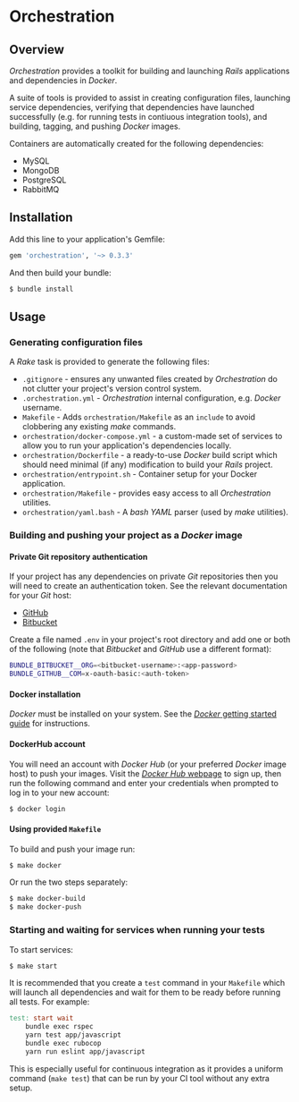 # Orchestration

## Overview

_Orchestration_ provides a toolkit for building and launching _Rails_ applications and dependencies in _Docker_.

A suite of tools is provided to assist in creating configuration files, launching service dependencies, verifying that dependencies have launched successfully (e.g. for running tests in contiuous integration tools), and building, tagging, and pushing _Docker_ images.

Containers are automatically created for the following dependencies:

* MySQL
* MongoDB
* PostgreSQL
* RabbitMQ

## Installation

Add this line to your application's Gemfile:

```ruby
gem 'orchestration', '~> 0.3.3'
```

And then build your bundle:
``` bash
$ bundle install
```

## Usage

### Generating configuration files

A _Rake_ task is provided to generate the following files:

* `.gitignore` - ensures any unwanted files created by _Orchestration_ do not clutter your project's version control system.
* `.orchestration.yml` - _Orchestration_ internal configuration, e.g. _Docker_ username.
* `Makefile` - Adds `orchestration/Makefile` as an `include` to avoid clobbering any existing _make_ commands.
* `orchestration/docker-compose.yml` - a custom-made set of services to allow you to run your application's dependencies locally.
* `orchestration/Dockerfile` - a ready-to-use _Docker_ build script which should need minimal (if any) modification to build your _Rails_ project.
* `orchestration/entrypoint.sh` - Container setup for your Docker application.
* `orchestration/Makefile` - provides easy access to all _Orchestration_ utilities.
* `orchestration/yaml.bash` - A _bash_ _YAML_ parser (used by _make_ utilities).

### Building and pushing your project as a _Docker_ image

#### Private Git repository authentication

If your project has any dependencies on private  _Git_ repositories then you will need to create an authentication token. See the relevant documentation for your _Git_ host:

* [GitHub](https://help.github.com/articles/creating-a-personal-access-token-for-the-command-line/)
* [Bitbucket](https://confluence.atlassian.com/bitbucket/app-passwords-828781300.html)

Create a file named `.env` in your project's root directory and add one or both of the following (note that _Bitbucket_ and _GitHub_ use a different format):

```bash
BUNDLE_BITBUCKET__ORG=<bitbucket-username>:<app-password>
BUNDLE_GITHUB__COM=x-oauth-basic:<auth-token>
```

#### Docker installation
_Docker_ must be installed on your system. See the [_Docker_ getting started guide](https://www.docker.com/get-started) for instructions.

#### DockerHub account

You will need an account with _Docker Hub_ (or your preferred _Docker_ image host) to push your images. Visit the [_Docker Hub_ webpage](https://hub.docker.com/) to sign up, then run the following command and enter your credentials when prompted to log in to your new account:
```bash
$ docker login
```

#### Using provided `Makefile`

To build and push your image run:
```bash
$ make docker
```

Or run the two steps separately:
```bash
$ make docker-build
$ make docker-push
```

### Starting and waiting for services when running your tests

To start services:

```bash
$ make start
```

It is recommended that you create a `test` command in your `Makefile` which will launch all dependencies and wait for them to be ready before running all tests. For example:

```Makefile
test: start wait
	bundle exec rspec
	yarn test app/javascript
	bundle exec rubocop
	yarn run eslint app/javascript
```

This is especially useful for continuous integration as it provides a uniform command (`make test`) that can be run by your CI tool without any extra setup.
